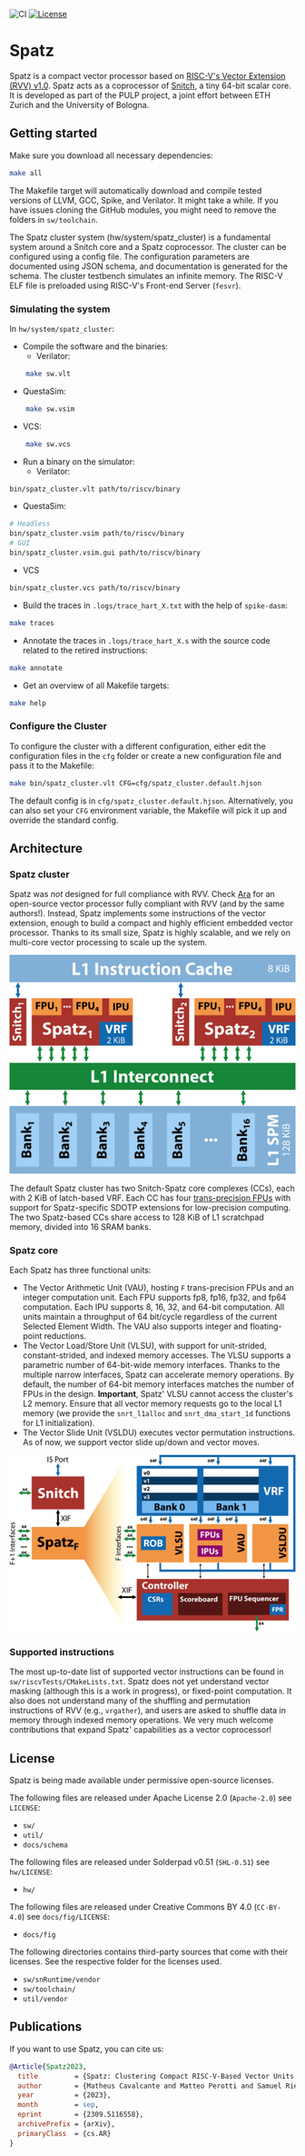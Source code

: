 ![CI](https://github.com/pulp-platform/spatz/actions/workflows/ci.yml/badge.svg)
[![License](https://img.shields.io/badge/License-Apache%202.0-blue.svg)](https://opensource.org/licenses/Apache-2.0)

# Spatz

Spatz is a compact vector processor based on [RISC-V's Vector Extension (RVV) v1.0](https://github.com/riscv/riscv-v-spec/releases/tag/v1.0). Spatz acts as a coprocessor of [Snitch](https://github.com/pulp-platform/snitch), a tiny 64-bit scalar core. It is developed as part of the PULP project, a joint effort between ETH Zurich and the University of Bologna.

## Getting started

Make sure you download all necessary dependencies:

```bash
make all
```

The Makefile target will automatically download and compile tested versions of LLVM, GCC, Spike, and Verilator. It might take a while. If you have issues cloning the GitHub modules, you might need to remove the folders in `sw/toolchain`.

The Spatz cluster system (hw/system/spatz_cluster) is a fundamental system around a Snitch core and a Spatz coprocessor. The cluster can be configured using a config file. The configuration parameters are documented using JSON schema, and documentation is generated for the schema. The cluster testbench simulates an infinite memory. The RISC-V ELF file is preloaded using RISC-V's Front-end Server (`fesvr`).

### Simulating the system

In `hw/system/spatz_cluster`:

- Compile the software and the binaries:
  - Verilator:
```bash
    make sw.vlt
```
  - QuestaSim:
```bash
    make sw.vsim
```
  - VCS:
```bash
    make sw.vcs
```
- Run a binary on the simulator:
  - Verilator:
```bash
bin/spatz_cluster.vlt path/to/riscv/binary
```
  - QuestaSim:
```bash
# Headless
bin/spatz_cluster.vsim path/to/riscv/binary
# GUI
bin/spatz_cluster.vsim.gui path/to/riscv/binary
```
  - VCS
```bash
bin/spatz_cluster.vcs path/to/riscv/binary
```
- Build the traces in `.logs/trace_hart_X.txt` with the help of `spike-dasm`:
```bash
make traces
```
- Annotate the traces in `.logs/trace_hart_X.s` with the source code related to the retired instructions:
```bash
make annotate
```
- Get an overview of all Makefile targets:
```bash
make help
```

### Configure the Cluster

To configure the cluster with a different configuration, either edit the configuration files in the `cfg` folder or create a new configuration file and pass it to the Makefile:

```bash
make bin/spatz_cluster.vlt CFG=cfg/spatz_cluster.default.hjson
```

The default config is in `cfg/spatz_cluster.default.hjson`. Alternatively, you can also set your `CFG` environment variable, the Makefile will pick it up and override the standard config.

## Architecture

### Spatz cluster

Spatz was _not_ designed for full compliance with RVV. Check [Ara](https://github.com/pulp-platform/ara) for an open-source vector processor fully compliant with RVV (and by the same authors!). Instead, Spatz implements some instructions of the vector extension, enough to build a compact and highly efficient embedded vector processor. Thanks to its small size, Spatz is highly scalable, and we rely on multi-core vector processing to scale up the system.

![Spatz cluster](./docs/fig/spatz_cluster.png)

The default Spatz cluster has two Snitch-Spatz core complexes (CCs), each with 2 KiB of latch-based VRF. Each CC has four [trans-precision FPUs](https://github.com/openhwgroup/cvfpu) with support for Spatz-specific SDOTP extensions for low-precision computing. The two Spatz-based CCs share access to 128 KiB of L1 scratchpad memory, divided into 16 SRAM banks.

### Spatz core

Each Spatz has three functional units:
- The Vector Arithmetic Unit (VAU), hosting `F` trans-precision FPUs and an integer computation unit. Each FPU supports fp8, fp16, fp32, and fp64 computation. Each IPU supports 8, 16, 32, and 64-bit computation. All units maintain a throughput of 64 bit/cycle regardless of the current Selected Element Width. The VAU also supports integer and floating-point reductions.
- The Vector Load/Store Unit (VLSU), with support for unit-strided, constant-strided, and indexed memory accesses. The VLSU supports a parametric number of 64-bit-wide memory interfaces. Thanks to the multiple narrow interfaces, Spatz can accelerate memory operations. By default, the number of 64-bit memory interfaces matches the number of FPUs in the design. **Important**, Spatz' VLSU cannot access the cluster's L2 memory. Ensure that all vector memory requests go to the local L1 memory (we provide the `snrt_l1alloc` and `snrt_dma_start_1d` functions for L1 initialization).
- The Vector Slide Unit (VSLDU) executes vector permutation instructions. As of now, we support vector slide up/down and vector moves.

![Spatz' architecture](./docs/fig/spatz_arch.png)

### Supported instructions

The most up-to-date list of supported vector instructions can be found in `sw/riscvTests/CMakeLists.txt`. Spatz does not yet understand vector masking (although this is a work in progress), or fixed-point computation. It also does not understand many of the shuffling and permutation instructions of RVV (e.g., `vrgather`), and users are asked to shuffle data in memory through indexed memory operations. We very much welcome contributions that expand Spatz' capabilities as a vector coprocessor!

## License

Spatz is being made available under permissive open-source licenses.

The following files are released under Apache License 2.0 (`Apache-2.0`) see `LICENSE`:

- `sw/`
- `util/`
- `docs/schema`

The following files are released under Solderpad v0.51 (`SHL-0.51`) see `hw/LICENSE`:

- `hw/`

The following files are released under Creative Commons BY 4.0 (`CC-BY-4.0`) see `docs/fig/LICENSE`:

- `docs/fig`

The following directories contains third-party sources that come with their licenses. See the respective folder for the licenses used.

- `sw/snRuntime/vendor`
- `sw/toolchain/`
- `util/vendor`

## Publications

If you want to use Spatz, you can cite us:

```bibtex
@Article{Spatz2023,
  title         = {Spatz: Clustering Compact RISC-V-Based Vector Units to Maximize Computing Efficiency},
  author        = {Matheus Cavalcante and Matteo Perotti and Samuel Riedel and Luca Benini},
  year          = {2023},
  month         = sep,
  eprint        = {2309.5116558},
  archivePrefix = {arXiv},
  primaryClass  = {cs.AR}
}
```
